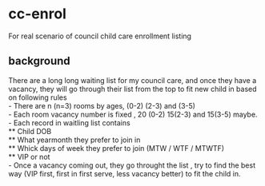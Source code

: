 # cc-enrol
For real scenario of council child care enrollment listing 

## background 
  There are a long long waiting list for my council care, and once they have a vacancy, they will go through their list from the top to fit new child in based on following rules <br/>
    - There are n (n=3) rooms by ages,  (0-2)  (2-3) and (3-5)<br/>
    -  Each room vacancy number is fixed , 20 (0-2) 15(2-3) and 15(3-5) maybe.<br/>
    -  Each record in waitling list contains <br/>
      ** Child DOB<br/>
      ** What yearmonth they prefer to join in<br/>
      ** Whick days of week they prefer to join  (MTW / WTF / MTWTF) <br/>
      ** VIP or not<br/>
    - Once a vacancy coming out, they go throught the list , try to find the best way (VIP first, first in first serve, less vacancy better) to fit the child in.<br/>
    
    
      
       
  
